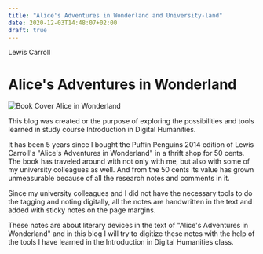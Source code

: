 ```yaml
---
title: "Alice's Adventures in Wonderland and University-land"
date: 2020-12-03T14:48:07+02:00
draft: true
---
```


Lewis Carroll
# Alice's Adventures in Wonderland


![Book Cover Alice in Wonderland](/Cover_Alice_in_Wonderland.jpg)


This blog was created or the purpose of exploring the possibilities and tools learned in study course Introduction in Digital Humanities.

It has been 5 years since I bought the Puffin Penguins 2014 edition of
Lewis Carroll's "Alice's Adventures in Wonderland" in a thrift shop for 50 cents. The book has traveled around with not only with me, but also with some of my university colleagues as well. And from the 50 cents its value has grown
unmeasurable because of all the research notes and comments in it.

Since my university colleagues and I did not have the necessary tools to do the
tagging and noting digitally, all the notes are handwritten in the text and
added with sticky notes on the page margins.

These notes are about literary devices in the text of "Alice's Adventures in Wonderland" and in this blog I will try to digitize these notes with the help of
the tools I have learned in the Introduction in Digital Humanities class.
